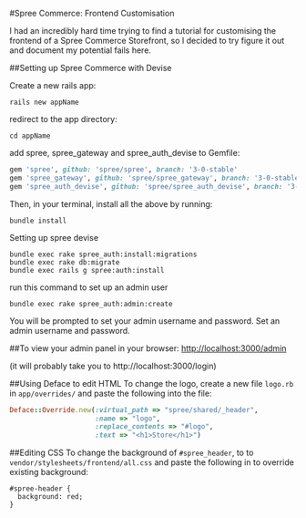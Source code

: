 #Spree Commerce: Frontend Customisation

I had an incredibly hard time trying to find a tutorial for customising the frontend of a Spree Commerce Storefront, so I decided to try figure it out and document my potential fails here.


##Setting up Spree Commerce with Devise

Create a new rails app:
```
rails new appName
```

redirect to the app directory:
```
cd appName
```
add spree, spree_gateway and spree_auth_devise to Gemfile:
```ruby
gem 'spree', github: 'spree/spree', branch: '3-0-stable'
gem 'spree_gateway', github: 'spree/spree_gateway', branch: '3-0-stable'
gem 'spree_auth_devise', github: 'spree/spree_auth_devise', branch: '3-0-stable'
```

Then, in your terminal, install all the above by running:
```
bundle install
```

Setting up spree devise
```
bundle exec rake spree_auth:install:migrations
bundle exec rake db:migrate
bundle exec rails g spree:auth:install
```

run this command to set up an admin user
```
bundle exec rake spree_auth:admin:create
```

You will be prompted to set your admin username and password. Set an admin username and password.

##To view your admin panel in your browser:
[http://localhost:3000/admin](http://localhost:3000/admin)

(it will probably take you to http://localhost:3000/login)

##Using Deface to edit HTML
To change the logo, create a new file `logo.rb` in `app/overrides/` and paste the following into the file:

```ruby
Deface::Override.new(:virtual_path => "spree/shared/_header", 
                     :name => "logo", 
                     :replace_contents => "#logo", 
                     :text => "<h1>Store</h1>")
```

##Editing CSS
To change the background of `#spree_header`, to to `vendor/stylesheets/frontend/all.css` and paste the following in to override existing background:
```
#spree-header {
  background: red;
}
```